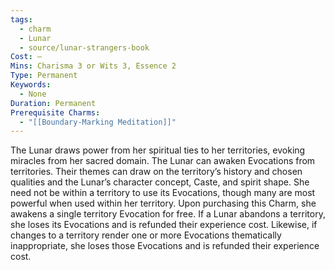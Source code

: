 ```yaml
---
tags:
  - charm
  - Lunar
  - source/lunar-strangers-book
Cost: —
Mins: Charisma 3 or Wits 3, Essence 2
Type: Permanent
Keywords:
  - None
Duration: Permanent
Prerequisite Charms:
  - "[[Boundary-Marking Meditation]]"
---
```

The Lunar draws power from her spiritual ties to her territories, evoking miracles from her sacred domain.
The Lunar can awaken Evocations from territories. Their themes can draw on the territory’s history and chosen qualities and the Lunar’s character concept, Caste, and spirit shape. She need not be within a territory to use its Evocations, though many are most powerful when used within her territory. Upon purchasing this Charm, she awakens a single territory Evocation for free.
If a Lunar abandons a territory, she loses its Evocations and is refunded their experience cost. Likewise, if changes to a territory render one or more Evocations thematically inappropriate, she loses those Evocations and is refunded their experience cost.